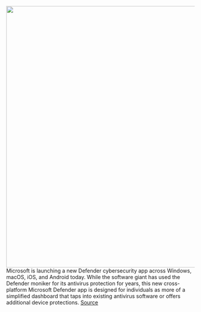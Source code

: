 <img src='https://cdn.vox-cdn.com/thumbor/2WxavqgwYQqjRGqqQHw2lAnvqnU=/0x0:960x600/1200x800/filters:focal(404x224:556x376)/cdn.vox-cdn.com/uploads/chorus_image/image/70982919/Hero_Android_img_960x600.5.jpg' width='700px' /><br/>
Microsoft is launching a new Defender cybersecurity app across Windows, macOS, iOS, and Android today. While the software giant has used the Defender moniker for its antivirus protection for years, this new cross-platform Microsoft Defender app is designed for individuals as more of a simplified dashboard that taps into existing antivirus software or offers additional device protections.
<a href='https://www.theverge.com/2022/6/16/23170743/microsoft-defender-ios-android-mac-windows-app-dashboard-microsoft-365'> Source <a/>